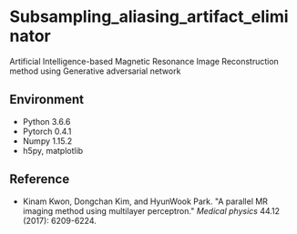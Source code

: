 # Subsampling_aliasing_artifact_eliminator
Artificial Intelligence-based Magnetic Resonance Image Reconstruction method using Generative adversarial network

## Environment
* Python 3.6.6
* Pytorch 0.4.1
* Numpy 1.15.2
* h5py, matplotlib

## Reference
* Kinam Kwon, Dongchan Kim, and HyunWook Park. "A parallel MR imaging method using multilayer perceptron." *Medical physics* 44.12 (2017): 6209-6224.

